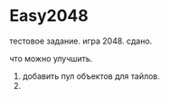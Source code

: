 # Easy2048
тестовое задание. игра 2048. сдано.

что можно улучшить.
1) добавить пул объектов для тайлов.
4) 
